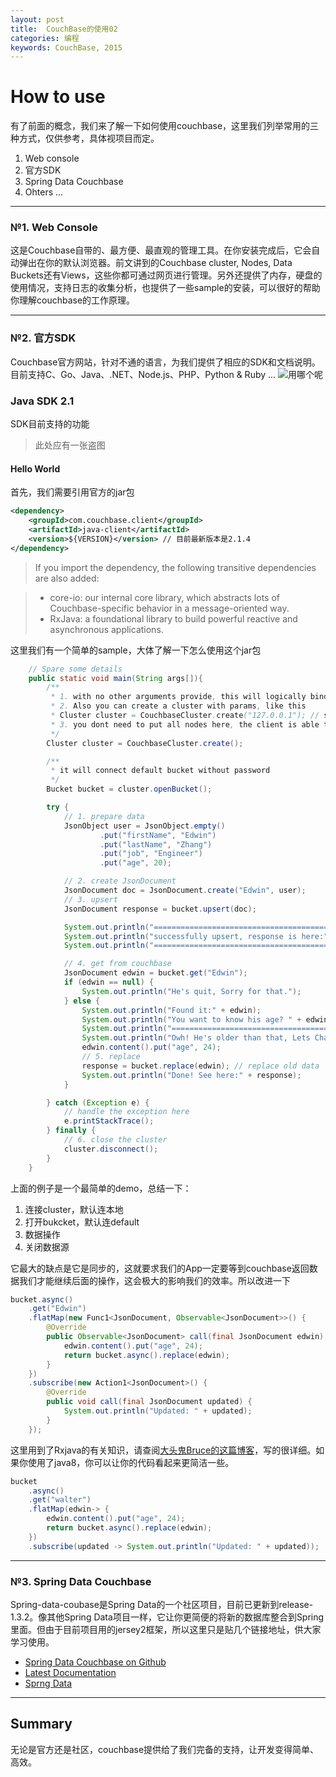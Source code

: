 ```yaml
---
layout: post
title:  CouchBase的使用02
categories: 编程
keywords: CouchBase, 2015
---
```


How to use
===
有了前面的概念，我们来了解一下如何使用couchbase，这里我们列举常用的三种方式，仅供参考，具体视项目而定。

 1. Web console
 2. 官方SDK
 3. Spring Data Couchbase
 4. Ohters ...

----------

### №1. Web Console
这是Couchbase自带的、最方便、最直观的管理工具。在你安装完成后，它会自动弹出在你的默认浏览器。前文讲到的Couchbase cluster, Nodes, Data Buckets还有Views，这些你都可通过网页进行管理。另外还提供了内存，硬盘的使用情况，支持日志的收集分析，也提供了一些sample的安装，可以很好的帮助你理解couchbase的工作原理。

----------

### №2. 官方SDK
Couchbase官方网站，针对不通的语言，为我们提供了相应的SDK和文档说明。目前支持C、Go、Java、.NET、Node.js、PHP、Python & Ruby ...
![用哪个呢](http://www.divideyvenceras.es/galeria/memes/pensativo-meme.png)

### Java SDK 2.1

SDK目前支持的功能

> 此处应有一张盗图

#### Hello World
首先，我们需要引用官方的jar包

```xml
<dependency>
    <groupId>com.couchbase.client</groupId>
    <artifactId>java-client</artifactId>
    <version>${VERSION}</version> // 目前最新版本是2.1.4
</dependency>
```

> If you import the dependency, the following transitive dependencies are also added:

> - core-io: our internal core library, which abstracts lots of Couchbase-specific behavior in a message-oriented way.
> - RxJava: a foundational library to build powerful reactive and asynchronous applications.

这里我们有一个简单的sample，大体了解一下怎么使用这个jar包

```java
    // Spare some details
    public static void main(String args[]){
        /**
         * 1. with no other arguments provide, this will logically bind it to local server
         * 2. Also you can create a cluster with params, like this
         * Cluster cluster = CouchbaseCluster.create("127.0.0.1"); // same as no args one
         * 3. you dont need to put all nodes here, the client is able to establish initial contact by itself.
         */
        Cluster cluster = CouchbaseCluster.create();

        /**
         * it will connect default bucket without password
         */
        Bucket bucket = cluster.openBucket();

        try {
            // 1. prepare data
            JsonObject user = JsonObject.empty()
                    .put("firstName", "Edwin")
                    .put("lastName", "Zhang")
                    .put("job", "Engineer")
                    .put("age", 20);

            // 2. create JsonDocument
            JsonDocument doc = JsonDocument.create("Edwin", user);
            // 3. upsert 
            JsonDocument response = bucket.upsert(doc);

            System.out.println("=================================================");
            System.out.println("successfully upsert, response is here:" + response);
            System.out.println("=================================================");

            // 4. get from couchbase
            JsonDocument edwin = bucket.get("Edwin");
            if (edwin == null) {
                System.out.println("He's quit, Sorry for that.");
            } else {
                System.out.println("Found it:" + edwin);
                System.out.println("You want to know his age? " + edwin.content().getInt("age"));
                System.out.println("=================================================");
                System.out.println("Owh! He's older than that, Lets Change it");
                edwin.content().put("age", 24);
                // 5. replace
                response = bucket.replace(edwin); // replace old data
                System.out.println("Done! See here:" + response);
            }

        } catch (Exception e) {
            // handle the exception here
            e.printStackTrace();
        } finally {
            // 6. close the cluster
            cluster.disconnect();
        }
    }
```
上面的例子是一个最简单的demo，总结一下：

 1. 连接cluster，默认连本地
 2. 打开bukcket，默认连default
 3. 数据操作
 4. 关闭数据源

它最大的缺点是它是同步的，这就要求我们的App一定要等到couchbase返回数据我们才能继续后面的操作，这会极大的影响我们的效率。所以改进一下

```java
bucket.async()
    .get("Edwin")
    .flatMap(new Func1<JsonDocument, Observable<JsonDocument>>() {
        @Override
        public Observable<JsonDocument> call(final JsonDocument edwin) {
            edwin.content().put("age", 24);
            return bucket.async().replace(edwin);
        }
    })
    .subscribe(new Action1<JsonDocument>() {
        @Override
        public void call(final JsonDocument updated) {
            System.out.println("Updated: " + updated);
        }
    });
``` 
这里用到了Rxjava的有关知识，请查阅[大头鬼Bruce的这篇博客](http://blog.csdn.net/lzyzsd/article/details/41833541)，写的很详细。如果你使用了java8，你可以让你的代码看起来更简洁一些。

```java
bucket
    .async()
    .get("walter")
    .flatMap(edwin-> {
        edwin.content().put("age", 24);
        return bucket.async().replace(edwin);
    })
    .subscribe(updated -> System.out.println("Updated: " + updated));
```


----------


### №3. Spring Data Couchbase
Spring-data-coubase是Spring Data的一个社区项目，目前已更新到release-1.3.2。像其他Spring Data项目一样，它让你更简便的将新的数据库整合到Spring里面。但由于目前项目用的jersey2框架，所以这里只是贴几个链接地址，供大家学习使用。

 - [Spring Data Couchbase on Github](https://github.com/spring-projects/spring-data-couchbase)
 - [Latest Documentation](http://docs.spring.io/spring-data/couchbase/docs/current/reference/html/)
 - [Sprng Data](http://projects.spring.io/spring-data/)

----------

## Summary
无论是官方还是社区，couchbase提供给了我们完备的支持，让开发变得简单、高效。